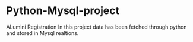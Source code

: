 # Python-Mysql-project
ALumini Registration 
In this project data has been fetched through python and stored in Mysql realtions.

